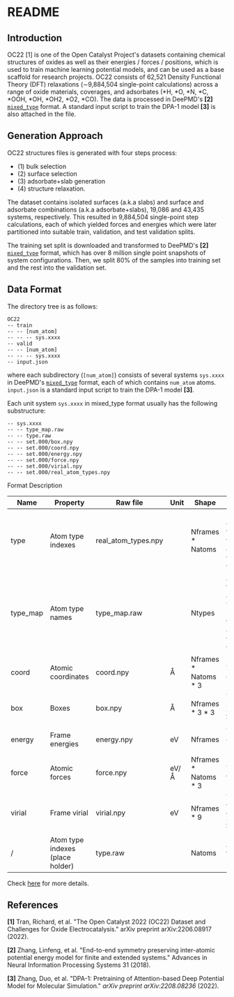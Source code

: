 # README

## Introduction

OC22 [1] is one of the Open Catalyst Project's datasets containing chemical structures of oxides as well as their energies / forces / positions, which is used to train machine learning potential models, and can be used as a base scaffold for research projects. OC22 consists of 62,521 Density Functional Theory (DFT) relaxations (∼9,884,504 single-point calculations) across a range of oxide materials, coverages, and adsorbates (*H, *O, *N, *C, *OOH, *OH, *OH2, *O2, *CO). The data is processed in DeePMD's **[2]** [`mixed_type`](https://github.com/deepmodeling/deepmd-kit/blob/master/doc/model/train-se-atten.md#data-format) format. A standard input script to train the DPA-1 model **[3]** is also attached in the file.

## Generation Approach
OC22 structures files is generated with four steps process: 
- (1) bulk selection
- (2) surface selection
- (3) adsorbate+slab generation
- (4) structure relaxation.

The dataset contains isolated surfaces (a.k.a slabs) and surface and adsorbate combinations (a.k.a adsorbate+slabs), 19,086 and 43,435 systems, respectively. This resulted in 9,884,504 single-point step calculations, each of which yielded forces and energies which were later partitioned into suitable train, validation, and test validation splits.

The training set split is downloaded and transformed to DeePMD's **[2]** [`mixed_type`](https://github.com/deepmodeling/deepmd-kit/blob/master/doc/model/train-se-atten.md#data-format) format, which has over 8 million single point snapshots of system configurations. Then, we split 80% of the samples into training set and the rest into the validation set.




## Data Format
The directory tree is as follows:

```
OC22
-- train
-- -- [num_atom]
-- -- -- sys.xxxx
-- valid
-- -- [num_atom]
-- -- -- sys.xxxx
-- input.json
```

where each subdirectory (`[num_atom]`) consists of several systems `sys.xxxx` in DeePMD's  [`mixed_type`](https://github.com/deepmodeling/deepmd-kit/blob/master/doc/model/train-se-atten.md#data-format)  format, each of which contains `num_atom` atoms. `input.json` is a standard input script to train the DPA-1 model **[3]**.

Each unit system  `sys.xxxx` in mixed_type format usually has the following substructure:

```
-- sys.xxxx
-- -- type_map.raw
-- -- type.raw
-- -- set.000/box.npy
-- -- set.000/coord.npy
-- -- set.000/energy.npy
-- -- set.000/force.npy
-- -- set.000/virial.npy
-- -- set.000/real_atom_types.npy
```

Format Description

| Name     | Property                         | Raw file            | Unit | Shape                  | Description                                                  |
| -------- | -------------------------------- | ------------------- | ---- | ---------------------- | ------------------------------------------------------------ |
| type     | Atom type indexes                | real_atom_types.npy |      | Nframes \* Natoms      | Integers that describe atom types in each frame, corresponding to indexes in type_map |
| type_map | Atom type names                  | type_map.raw        |      | Ntypes                 | Atom names that map to atom type, which is unnecessart to be contained in the periodic table |
| coord    | Atomic coordinates               | coord.npy           | Å    | Nframes \* Natoms \* 3 | The atomic coordinates                                       |
| box      | Boxes                            | box.npy             | Å    | Nframes \* 3 \* 3      | The box axes in the order `XX XY XZ YX YY YZ ZX ZY ZZ`       |
| energy   | Frame energies                   | energy.npy          | eV   | Nframes                | The potential energy of snapshot                             |
| force    | Atomic forces                    | force.npy           | eV/Å | Nframes \* Natoms \* 3 | The atomic forces                                            |
| virial   | Frame virial                     | virial.npy          | eV   | Nframes * 9            | The virial frames are in the order `XX XY XZ YX YY YZ ZX ZY ZZ` |
| /        | Atom type indexes (place holder) | type.raw            |      | Natoms                 | All zeros to fake the type input                             |

Check [here](https://github.com/deepmodeling/deepmd-kit/blob/master/doc/model/train-se-atten.md#data-format) for more details.


## References

**[1]** Tran, Richard, et al. "The Open Catalyst 2022 (OC22) Dataset and Challenges for Oxide Electrocatalysis." arXiv preprint arXiv:2206.08917 (2022).

**[2]** Zhang, Linfeng, et al. "End-to-end symmetry preserving inter-atomic potential energy model for finite and extended systems." Advances in Neural Information Processing Systems 31 (2018).

**[3]** Zhang, Duo, et al. "DPA-1: Pretraining of Attention-based Deep Potential Model for Molecular Simulation." *arXiv preprint arXiv:2208.08236* (2022).
